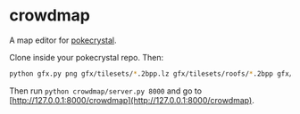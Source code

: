 # crowdmap

A map editor for [pokecrystal].

Clone inside your pokecrystal repo. 
Then:
```bash
python gfx.py png gfx/tilesets/*.2bpp.lz gfx/tilesets/roofs/*.2bpp gfx/overworld/*.2bpp
```

Then run `python crowdmap/server.py 8000` and go to [http://127.0.0.1:8000/crowdmap](http://127.0.0.1:8000/crowdmap).

[pokecrystal]: https://github.com/pret/pokecrystal
